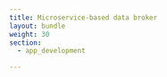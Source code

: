 ```yaml
---
title: Microservice-based data broker
layout: bundle
weight: 30
section:
  - app_development

---
```

